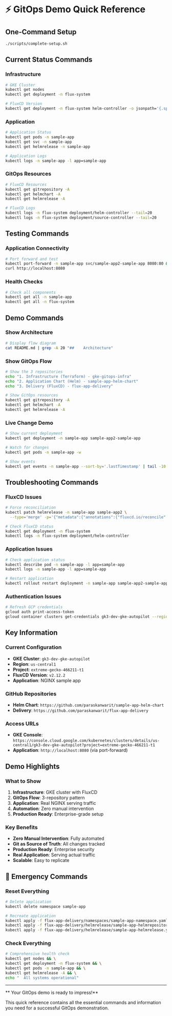# ⚡ GitOps Demo Quick Reference

##   One-Command Setup
```bash
./scripts/complete-setup.sh
```

##   Current Status Commands

### Infrastructure
```bash
# GKE Cluster
kubectl get nodes
kubectl get deployment -n flux-system

# FluxCD Version
kubectl get deployment -n flux-system helm-controller -o jsonpath='{.spec.template.spec.containers[0].image}'
```

### Application
```bash
# Application Status
kubectl get pods -n sample-app
kubectl get svc -n sample-app
kubectl get helmrelease -n sample-app

# Application Logs
kubectl logs -n sample-app -l app=sample-app
```

### GitOps Resources
```bash
# FluxCD Resources
kubectl get gitrepository -A
kubectl get helmchart -A
kubectl get helmrelease -A

# FluxCD Logs
kubectl logs -n flux-system deployment/helm-controller --tail=20
kubectl logs -n flux-system deployment/source-controller --tail=20
```

##   Testing Commands

### Application Connectivity
```bash
# Port forward and test
kubectl port-forward -n sample-app svc/sample-app2-sample-app 8080:80 &
curl http://localhost:8080
```

### Health Checks
```bash
# Check all components
kubectl get all -n sample-app
kubectl get all -n flux-system
```

##   Demo Commands

### Show Architecture
```bash
# Display flow diagram
cat README.md | grep -A 20 "##    Architecture"
```

### Show GitOps Flow
```bash
# Show the 3 repositories
echo "1. Infrastructure (Terraform) - gke-gitops-infra"
echo "2. Application Chart (Helm) - sample-app-helm-chart"
echo "3. Delivery (FluxCD) - flux-app-delivery"

# Show GitOps resources
kubectl get gitrepository -A
kubectl get helmchart -A
kubectl get helmrelease -A
```

### Live Change Demo
```bash
# Show current deployment
kubectl get deployment -n sample-app sample-app2-sample-app

# Watch for changes
kubectl get pods -n sample-app -w

# Show events
kubectl get events -n sample-app --sort-by='.lastTimestamp' | tail -10
```

##   Troubleshooting Commands

### FluxCD Issues
```bash
# Force reconciliation
kubectl patch helmrelease -n sample-app sample-app2 \
  --type='merge' -p='{"metadata":{"annotations":{"fluxcd.io/reconcile":"true"}}}'

# Check FluxCD status
kubectl get deployment -n flux-system
kubectl logs -n flux-system deployment/helm-controller
```

### Application Issues
```bash
# Check application status
kubectl describe pod -n sample-app -l app=sample-app
kubectl logs -n sample-app -l app=sample-app

# Restart application
kubectl rollout restart deployment -n sample-app sample-app2-sample-app
```

### Authentication Issues
```bash
# Refresh GCP credentials
gcloud auth print-access-token
gcloud container clusters get-credentials gk3-dev-gke-autopilot --region=us-central1
```

##   Key Information

### Current Configuration
- **GKE Cluster**: `gk3-dev-gke-autopilot`
- **Region**: `us-central1`
- **Project**: `extreme-gecko-466211-t1`
- **FluxCD Version**: `v2.12.2`
- **Application**: NGINX sample app

### GitHub Repositories
- **Helm Chart**: `https://github.com/paraskanwarit/sample-app-helm-chart`
- **Delivery**: `https://github.com/paraskanwarit/flux-app-delivery`

### Access URLs
- **GKE Console**: `https://console.cloud.google.com/kubernetes/clusters/details/us-central1/gk3-dev-gke-autopilot?project=extreme-gecko-466211-t1`
- **Application**: `http://localhost:8080` (via port-forward)

##   Demo Highlights

### What to Show
1. **Infrastructure**: GKE cluster with FluxCD
2. **GitOps Flow**: 3-repository pattern
3. **Application**: Real NGINX serving traffic
4. **Automation**: Zero manual intervention
5. **Production Ready**: Enterprise-grade setup

### Key Benefits
-   **Zero Manual Intervention**: Fully automated
-   **Git as Source of Truth**: All changes tracked
-   **Production Ready**: Enterprise security
-   **Real Application**: Serving actual traffic
-   **Scalable**: Easy to replicate

## 🚨 Emergency Commands

### Reset Everything
```bash
# Delete application
kubectl delete namespace sample-app

# Recreate application
kubectl apply -f flux-app-delivery/namespaces/sample-app-namespace.yaml
kubectl apply -f flux-app-delivery/helmrelease/sample-app-helmrepository.yaml
kubectl apply -f flux-app-delivery/helmrelease/sample-app-helmrelease.yaml
```

### Check Everything
```bash
# Comprehensive health check
kubectl get nodes && \
kubectl get deployment -n flux-system && \
kubectl get pods -n sample-app && \
kubectl get helmrelease -A && \
echo "  All systems operational"
```

---

**  Your GitOps demo is ready to impress!**

This quick reference contains all the essential commands and information you need for a successful GitOps demonstration. 